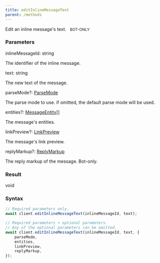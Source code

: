 ```yaml
---
title: editInlineMessageText
parent: /methods
---
```


Edit an inline message's text.<span class="select-none"> <span class="inline-flex w-fit items-center" style="font-size:12px;white-space:nowrap;word-break:keep-all;"><span class="w-fit bg-dbt select-none text-fgt" style="padding:2px 8px;border-radius:12px;">BOT-ONLY</span></span> </span>

### Parameters 

<div class="flex flex-col gap-3"><div><div class="font-mono" id="p_inlineMessageId" data-anchor><span class="font-bold">inlineMessageId</span><span class="opacity-50">:</span> <span>string</span></div><div class="pl-3"><div class="no-margin">

The identifier of the inline message.

</div></div></div><div><div class="font-mono" id="p_text" data-anchor><span class="font-bold">text</span><span class="opacity-50">:</span> <span>string</span></div><div class="pl-3"><div class="no-margin">

The new text of the message.

</div></div></div><div class="flex flex-col gap-3"><div><div class="flex gap-2"><div class="font-mono p" id="p_parseMode" data-anchor><span class="font-bold">parseMode</span><span class="opacity-50"><span title="Optional" class="cursor-help">?</span>:</span> <a href="/types/parsemode"  >ParseMode</a></div></div><div class="pl-3"><div class="no-margin">

The parse mode to use. if omitted, the default parse mode will be used.

</div></div></div><div><div class="flex gap-2"><div class="font-mono p" id="p_entities" data-anchor><span class="font-bold">entities</span><span class="opacity-50"><span title="Optional" class="cursor-help">?</span>:</span> <a href="/types/messageentity"  >MessageEntity</a><span class="opacity-50">[]</span></div></div><div class="pl-3"><div class="no-margin">

The message's entities.

</div></div></div><div><div class="flex gap-2"><div class="font-mono p" id="p_linkPreview" data-anchor><span class="font-bold">linkPreview</span><span class="opacity-50"><span title="Optional" class="cursor-help">?</span>:</span> <a href="/types/linkpreview"  >LinkPreview</a></div></div><div class="pl-3"><div class="no-margin">

The message's link preview.

</div></div></div><div><div class="flex gap-2"><div class="font-mono p" id="p_replyMarkup" data-anchor><span class="font-bold">replyMarkup</span><span class="opacity-50"><span title="Optional" class="cursor-help">?</span>:</span> <a href="/types/replymarkup"  >ReplyMarkup</a></div></div><div class="pl-3"><div class="no-margin">

The reply markup of the message. Bot-only.

</div></div></div></div></div>

### Result 

<div class="font-mono"><span>void</span></div>

### Syntax

```ts
// Required parameters only.
await client.editInlineMessageText(inlineMessageId, text);

// Required parameters + optional parameters.
// Any of the optional parameters can be omitted.
await client.editInlineMessageText(inlineMessageId, text, {
    parseMode,
    entities,
    linkPreview,
    replyMarkup,
});
```



